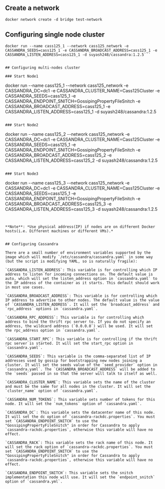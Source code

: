 ## Create a network

```
docker network create -d bridge test-network
```

## Configuring single node cluster

```
docker run --name cass125_1 --network cass125_network -e CASSANDRA_SEEDS=cass125_1 -e CASSANDRA_BROADCAST_ADDRESS=cass125_1 -e CASSANDRA_LISTEN_ADDRESS=cass125_1 -d suyash248/cassandra:1.2.5```


## Configuring multi-nodes cluster

### Start Node1

```
docker run --name cass125_1 --network cass125_network -e CASSANDRA_DC=dc1 -e CASSANDRA_CLUSTER_NAME=Cass125Cluster -e CASSANDRA_SEEDS=cass125_1 -e CASSANDRA_ENDPOINT_SNITCH=GossipingPropertyFileSnitch -e CASSANDRA_BROADCAST_ADDRESS=cass125_1 -e CASSANDRA_LISTEN_ADDRESS=cass125_1 -d suyash248/cassandra:1.2.5
```

### Start Node2

```
docker run --name cass125_2 --network cass125_network -e CASSANDRA_DC=dc1 -e CASSANDRA_CLUSTER_NAME=Cass125Cluster -e CASSANDRA_SEEDS=cass125_1 -e CASSANDRA_ENDPOINT_SNITCH=GossipingPropertyFileSnitch -e CASSANDRA_BROADCAST_ADDRESS=cass125_2 -e CASSANDRA_LISTEN_ADDRESS=cass125_2 -d suyash248/cassandra:1.2.5
```

### Start Node3

```
docker run --name cass125_3 --network cass125_network -e CASSANDRA_DC=dc1 -e CASSANDRA_CLUSTER_NAME=Cass125Cluster -e CASSANDRA_SEEDS=cass125_1 -e CASSANDRA_ENDPOINT_SNITCH=GossipingPropertyFileSnitch -e CASSANDRA_BROADCAST_ADDRESS=cass125_3 -e CASSANDRA_LISTEN_ADDRESS=cass125_3 -d suyash248/cassandra:1.2.5
```


**Note**: *Use physical address(IP) if nodes are on different Docker hosts(i.e. Different machines or different VMs).*


## Configuring Cassandra

There are a small number of environment variables supported by the image which will modify `/etc/cassandra/cassandra.yaml` in some way (but the script is modifying YAML, so is naturally fragile):

`CASSANDRA_LISTEN_ADDRESS`: This variable is for controlling which IP address to listen for incoming connections on. The default value is auto, which will set the listen_address option in `cassandra.yaml` to the IP address of the container as it starts. This default should work in most use cases.

`CASSANDRA_BROADCAST_ADDRESS`: This variable is for controlling which IP address to advertise to other nodes. The default value is the value of `CASSANDRA_LISTEN_ADDRESS`. It will set the `broadcast_address` and `rpc_address` options in `cassandra.yaml`.

`CASSANDRA_RPC_ADDRESS`: This variable is for controlling which address to bind the thrift rpc server to. If you do not specify an address, the wildcard address (`0.0.0.0`) will be used. It will set the rpc_address option in `cassandra.yaml`.

`CASSANDRA_START_RPC`: This variable is for controlling if the thrift rpc server is started. It will set the start_rpc option in `cassandra.yaml`.

`CASSANDRA_SEEDS`: This variable is the comma-separated list of IP addresses used by gossip for bootstrapping new nodes joining a cluster. It will set the seeds value of the `seed_provider` option in `cassandra.yaml`. The `CASSANDRA_BROADCAST_ADDRESS` will be added to the `seeds` passed in so that the server will talk to itself as well.

`CASSANDRA_CLUSTER_NAME`: This variable sets the name of the cluster and must be the same for all nodes in the cluster. It will set the `cluster_name` option of `cassandra.yaml`.

`CASSANDRA_NUM_TOKENS`: This variable sets number of tokens for this node. It will set the `num_tokens` option of `cassandra.yaml`.

`CASSANDRA_DC`: This variable sets the datacenter name of this node. It will set the dc option of `cassandra-rackdc.properties`. You must set `CASSANDRA_ENDPOINT_SNITCH` to use the "GossipingPropertyFileSnitch" in order for Cassandra to apply `cassandra-rackdc.properties`, otherwise this variable will have no effect.

`CASSANDRA_RACK`: This variable sets the rack name of this node. It will set the rack option of `cassandra-rackdc.properties`. You must set `CASSANDRA_ENDPOINT_SNITCH` to use the "GossipingPropertyFileSnitch" in order for Cassandra to apply `cassandra-rackdc.properties`, otherwise this variable will have no effect.

`CASSANDRA_ENDPOINT_SNITCH`: This variable sets the snitch implementation this node will use. It will set the `endpoint_snitch` option of `cassandra.yml`.

